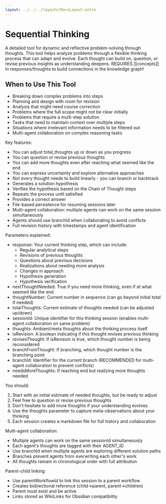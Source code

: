 ```yaml
---
layout: ../../../layouts/DocsLayout.astro
---
```


# Sequential Thinking

A detailed tool for dynamic and reflective problem-solving through thoughts.
This tool helps analyze problems through a flexible thinking process that can adapt and evolve.
Each thought can build on, question, or revise previous insights as understanding deepens.
REQUIRES [[concepts]] in responses/thoughts to build connections in the knowledge graph!

## When to Use This Tool
- Breaking down complex problems into steps
- Planning and design with room for revision
- Analysis that might need course correction
- Problems where the full scope might not be clear initially
- Problems that require a multi-step solution
- Tasks that need to maintain context over multiple steps
- Situations where irrelevant information needs to be filtered out
- Multi-agent collaboration on complex reasoning tasks

Key features:
- You can adjust total_thoughts up or down as you progress
- You can question or revise previous thoughts
- You can add more thoughts even after reaching what seemed like the end
- You can express uncertainty and explore alternative approaches
- Not every thought needs to build linearly - you can branch or backtrack
- Generates a solution hypothesis
- Verifies the hypothesis based on the Chain of Thought steps
- Repeats the process until satisfied
- Provides a correct answer
- File-based persistence for resuming sessions later
- Multi-agent collaboration: multiple agents can work on the same session simultaneously
- Agents should use branchId when collaborating to avoid conflicts
- Full revision history with timestamps and agent identification

Parameters explained:
- response: Your current thinking step, which can include:
  * Regular analytical steps
  * Revisions of previous thoughts
  * Questions about previous decisions
  * Realizations about needing more analysis
  * Changes in approach
  * Hypothesis generation
  * Hypothesis verification
- nextThoughtNeeded: True if you need more thinking, even if at what seemed like the end
- thoughtNumber: Current number in sequence (can go beyond initial total if needed)
- totalThoughts: Current estimate of thoughts needed (can be adjusted up/down)
- sessionId: Unique identifier for this thinking session (enables multi-agent collaboration on same problem)
- thoughts: Ambient/meta thoughts about the thinking process itself
- isRevision: A boolean indicating if this thought revises previous thinking
- revisesThought: If isRevision is true, which thought number is being reconsidered
- branchFromThought: If branching, which thought number is the branching point
- branchId: Identifier for the current branch (RECOMMENDED for multi-agent collaboration to prevent conflicts)
- needsMoreThoughts: If reaching end but realizing more thoughts needed

You should:
1. Start with an initial estimate of needed thoughts, but be ready to adjust
2. Feel free to question or revise previous thoughts
3. Don't hesitate to add more thoughts if your understanding evolves
4. Use the thoughts parameter to capture meta-observations about your thinking
5. Each session creates a markdown file for full history and collaboration

Multi-agent collaboration:
- Multiple agents can work on the same sessionId simultaneously
- Each agent's thoughts are tagged with their AGENT_ID
- Use branchId when multiple agents are exploring different solution paths
- Branches prevent agents from overwriting each other's work
- All thoughts remain in chronological order with full attribution

Parent-child linking:
- Use parentWorkflowId to link this session to a parent workflow
- Creates bidirectional reference (child→parent, parent→children)
- Parent must exist and be active
- Links stored as WikiLinks for Obsidian compatibility